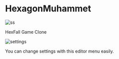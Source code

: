 # HexagonMuhammet

![ss](ss.PNG)

HexFall Game Clone

![settings](settings_menu.PNG)

You can change settings with this editor menu easily.
